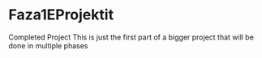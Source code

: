 # Faza1EProjektit
Completed Project 
This is just the first part of a bigger project that will be done in multiple phases

